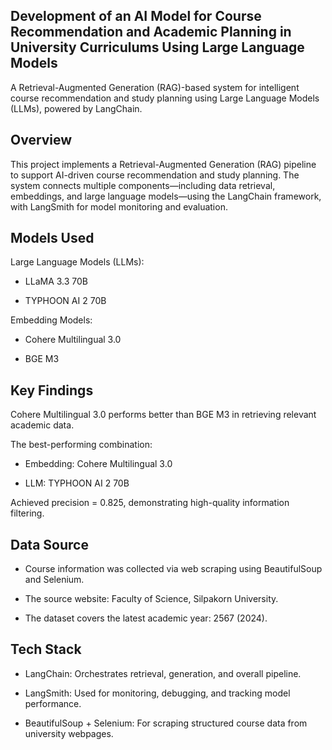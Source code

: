 ## Development of an AI Model for Course Recommendation and Academic Planning in University Curriculums Using Large Language Models
A Retrieval-Augmented Generation (RAG)-based system for intelligent course recommendation and study planning using Large Language Models (LLMs), powered by LangChain.

##  Overview
This project implements a Retrieval-Augmented Generation (RAG) pipeline to support AI-driven course recommendation and study planning. The system connects multiple components—including data retrieval, embeddings, and large language models—using the LangChain framework, with LangSmith for model monitoring and evaluation.

##  Models Used
Large Language Models (LLMs):

- LLaMA 3.3 70B

- TYPHOON AI 2 70B

Embedding Models:

- Cohere Multilingual 3.0

- BGE M3

##  Key Findings
Cohere Multilingual 3.0 performs better than BGE M3 in retrieving relevant academic data.

The best-performing combination:

- Embedding: Cohere Multilingual 3.0

- LLM: TYPHOON AI 2 70B

Achieved precision = 0.825, demonstrating high-quality information filtering.

## Data Source
- Course information was collected via web scraping using BeautifulSoup and Selenium.

- The source website: Faculty of Science, Silpakorn University.

- The dataset covers the latest academic year: 2567 (2024).

## Tech Stack
- LangChain: Orchestrates retrieval, generation, and overall pipeline.

- LangSmith: Used for monitoring, debugging, and tracking model performance.

- BeautifulSoup + Selenium: For scraping structured course data from university webpages.

